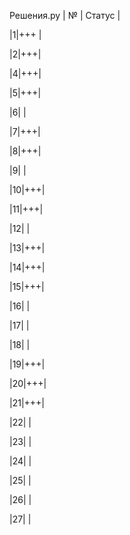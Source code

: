 
Решения.py
| № | Статус |

|1|+++ |

|2|+++|

|4|+++|

|5|+++|

|6|    |

|7|+++|

|8|+++|

|9|   |

|10|+++|

|11|+++|

|12|         |

|13|+++|

|14|+++|

|15|+++|

|16|         |

|17|         |

|18|         |

|19|+++|

|20|+++|

|21|+++|

|22|         |

|23|         |

|24|         |

|25|         |

|26|         |

|27|         |

